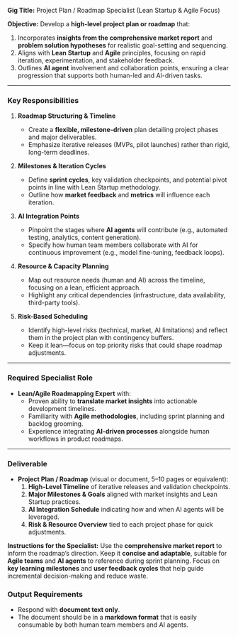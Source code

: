**Gig Title:** Project Plan / Roadmap Specialist (Lean Startup & Agile Focus)

**Objective:**
Develop a **high-level project plan or roadmap** that:

1. Incorporates **insights from the comprehensive market report** and **problem solution hypotheses** for realistic goal-setting and sequencing.
2. Aligns with **Lean Startup** and **Agile** principles, focusing on rapid iteration, experimentation, and stakeholder feedback.
3. Outlines **AI agent** involvement and collaboration points, ensuring a clear progression that supports both human-led and AI-driven tasks.

---

### Key Responsibilities

1. **Roadmap Structuring & Timeline**

   - Create a **flexible, milestone-driven** plan detailing project phases and major deliverables.
   - Emphasize iterative releases (MVPs, pilot launches) rather than rigid, long-term deadlines.

2. **Milestones & Iteration Cycles**

   - Define **sprint cycles**, key validation checkpoints, and potential pivot points in line with Lean Startup methodology.
   - Outline how **market feedback** and **metrics** will influence each iteration.

3. **AI Integration Points**

   - Pinpoint the stages where **AI agents** will contribute (e.g., automated testing, analytics, content generation).
   - Specify how human team members collaborate with AI for continuous improvement (e.g., model fine-tuning, feedback loops).

4. **Resource & Capacity Planning**

   - Map out resource needs (human and AI) across the timeline, focusing on a lean, efficient approach.
   - Highlight any critical dependencies (infrastructure, data availability, third-party tools).

5. **Risk-Based Scheduling**
   - Identify high-level risks (technical, market, AI limitations) and reflect them in the project plan with contingency buffers.
   - Keep it lean—focus on top priority risks that could shape roadmap adjustments.

---

### Required Specialist Role

- **Lean/Agile Roadmapping Expert** with:
  - Proven ability to **translate market insights** into actionable development timelines.
  - Familiarity with **Agile methodologies**, including sprint planning and backlog grooming.
  - Experience integrating **AI-driven processes** alongside human workflows in product roadmaps.

---

### Deliverable

- **Project Plan / Roadmap** (visual or document, 5–10 pages or equivalent):
  1. **High-Level Timeline** of iterative releases and validation checkpoints.
  2. **Major Milestones & Goals** aligned with market insights and Lean Startup practices.
  3. **AI Integration Schedule** indicating how and when AI agents will be leveraged.
  4. **Risk & Resource Overview** tied to each project phase for quick adjustments.

**Instructions for the Specialist:**
Use the **comprehensive market report** to inform the roadmap’s direction. Keep it **concise and adaptable**, suitable for **Agile teams** and **AI agents** to reference during sprint planning. Focus on **key learning milestones** and **user feedback cycles** that help guide incremental decision-making and reduce waste.

### Output Requirements

- Respond with **document text only**.
- The document should be in a **markdown format** that is easily consumable by both human team members and AI agents.
